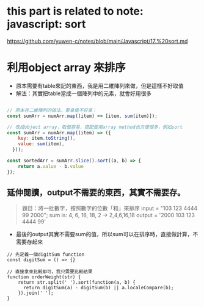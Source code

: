 # this part is related to note: javascript: sort
https://github.com/yuwen-c/notes/blob/main/Javascript/17.%20sort.md

# 利用object array 來排序
- 原本需要有table來記的東西，我是用二維陣列來做，但是這樣不好取值
- 解法：其實把table當成一個陣列中的元素，就會好用很多

```jsx

// 原本存二維陣列的做法，要拿值不好拿：
const sumArr = numArr.map((item) => [item, sum(item)]);

// 改成object array，取值容易，搭配使用array method也方便很多，例如sort
const sumArr = numArr.map((item) => ({
    key: item.toString(),
    value: sum(item),
  }));

const sortedArr = sumArr.slice().sort((a, b) => {
    return a.value - b.value
});
```

## 延伸閱讀，output不需要的東西，其實不需要存。
> 題目：將一批數字，按照數字的位數「和」來排序
> input = "103 123 4444 99 2000"; 
> sum is: 4, 6, 16, 18, 2 -> 2,4,6,16,18
> output = '2000 103 123 4444 99'

- 最後的output其實不需要sum的值，所以sum可以在排序時，直接做計算，不需要存起來

```
// 先定義一個digitSum function
const digitSum = () => {}

// 直接拿來比較即可，我只需要比較結果
function orderWeight(str) {
    return str.split(' ').sort(function(a, b) {
      return digitSum(a) - digitSum(b) || a.localeCompare(b);
    }).join(' ');
}
```
